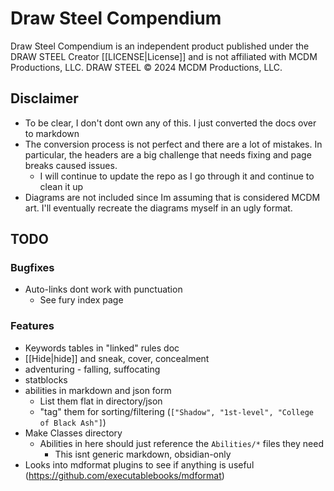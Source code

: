 # Draw Steel Compendium

Draw Steel Compendium is an independent product published under the DRAW STEEL Creator [[LICENSE|License]] and is not affiliated with MCDM Productions, LLC. DRAW STEEL © 2024 MCDM Productions, LLC. 

## Disclaimer

- To be clear, I don't dont own any of this. I just converted the docs over to markdown
- The conversion process is not perfect and there are a lot of mistakes. In particular, the headers are a big challenge that needs fixing and page breaks caused issues.
	- I will continue to update the repo as I go through it and continue to clean it up
- Diagrams are not included since Im assuming that is considered MCDM art.  I'll eventually recreate the diagrams myself in an ugly format.

## TODO

### Bugfixes

- Auto-links dont work with punctuation
  - See fury index page

### Features

- Keywords tables in "linked" rules doc
- [[Hide|hide]] and sneak, cover, concealment
- adventuring - falling, suffocating
- statblocks
- abilities in markdown and json form
  - List them flat in directory/json
  - "tag" them for sorting/filtering (`["Shadow", "1st-level", "College of Black Ash"]`)
- Make Classes directory
  - Abilities in here should just reference the `Abilities/*` files they need
    - This isnt generic markdown, obsidian-only
- Looks into mdformat plugins to see if anything is useful (https://github.com/executablebooks/mdformat)